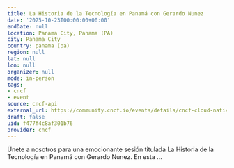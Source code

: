 ```yaml
---
title: La Historia de la Tecnología en Panamá con Gerardo Nunez
date: '2025-10-23T00:00:00+00:00'
endDate: null
location: Panama City, Panama (PA)
city: Panama City
country: panama (pa)
region: null
lat: null
lon: null
organizer: null
mode: in-person
tags:
- cncf
- event
source: cncf-api
external_url: https://community.cncf.io/events/details/cncf-cloud-native-panama-presents-la-historia-de-la-tecnologia-en-panama-con-gerardo-nunez/
draft: false
uid: f477f4c8af301b76
provider: cncf
---
```

Únete a nosotros para una emocionante sesión titulada La Historia de la Tecnología en Panamá con Gerardo Nunez. En esta ...
